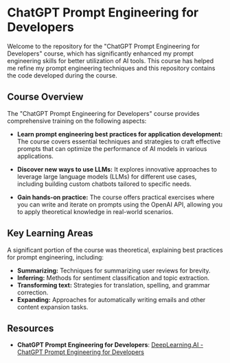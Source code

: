 # ChatGPT Prompt Engineering for Developers

Welcome to the repository for the "ChatGPT Prompt Engineering for Developers" course, which has significantly enhanced my prompt engineering skills for better utilization of AI tools.
This course has helped me refine my prompt engineering techniques and this repository contains the code developed during the course.

## Course Overview

The "ChatGPT Prompt Engineering for Developers" course provides comprehensive training on the following aspects:

- **Learn prompt engineering best practices for application development:** The course covers essential techniques and strategies to craft effective prompts that can optimize the performance of AI models in various applications.
  
- **Discover new ways to use LLMs:** It explores innovative approaches to leverage large language models (LLMs) for different use cases, including building custom chatbots tailored to specific needs.
  
- **Gain hands-on practice:** The course offers practical exercises where you can write and iterate on prompts using the OpenAI API, allowing you to apply theoretical knowledge in real-world scenarios.

## Key Learning Areas

A significant portion of the course was theoretical, explaining best practices for prompt engineering, including:

- **Summarizing:** Techniques for summarizing user reviews for brevity.
- **Inferring:** Methods for sentiment classification and topic extraction.
- **Transforming text:** Strategies for translation, spelling, and grammar correction.
- **Expanding:** Approaches for automatically writing emails and other content expansion tasks.

## Resources
- **ChatGPT Prompt Engineering for Developers**: [DeepLearning.AI - ChatGPT Prompt Engineering for Developers](https://www.deeplearning.ai/short-courses/chatgpt-prompt-engineering-for-developers/)
